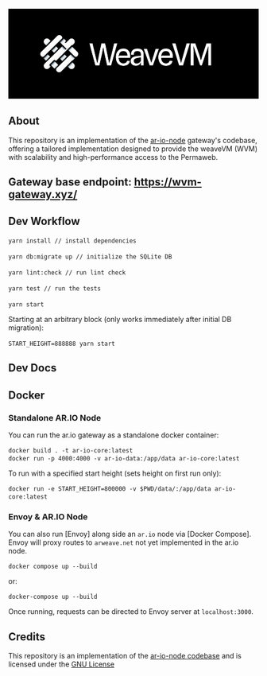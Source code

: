 ![logo](https://raw.githubusercontent.com/weaveVM/.github/main/profile/bg.png)

## About
This repository is an implementation of the [ar-io-node](https://github.com/ar-io/ar-io-node) gateway's codebase, offering a tailored implementation designed to provide the weaveVM (WVM) with scalability and high-performance access to the Permaweb.

## Gateway base endpoint: https://wvm-gateway.xyz/

## Dev Workflow

```console
yarn install // install dependencies

yarn db:migrate up // initialize the SQLite DB

yarn lint:check // run lint check

yarn test // run the tests

yarn start

```

Starting at an arbitrary block (only works immediately after initial DB
migration):

`START_HEIGHT=888888 yarn start`

## Dev Docs

## Docker

### Standalone AR.IO Node

You can run the ar.io gateway as a standalone docker container:

```shell
docker build . -t ar-io-core:latest
docker run -p 4000:4000 -v ar-io-data:/app/data ar-io-core:latest
```

To run with a specified start height (sets height on first run only):

```shell
docker run -e START_HEIGHT=800000 -v $PWD/data/:/app/data ar-io-core:latest
```

### Envoy & AR.IO Node

You can also run [Envoy] along side an `ar.io` node via [Docker Compose]. Envoy
will proxy routes to `arweave.net` not yet implemented in the ar.io node.

```shell
docker compose up --build
```

or:

```shell
docker-compose up --build
```

Once running, requests can be directed to Envoy server at `localhost:3000`.

## Credits
This repository is an implementation of the [ar-io-node codebase](https://github.com/ar-io/ar-io-node) and is licensed under the [GNU License](./LICENSE)